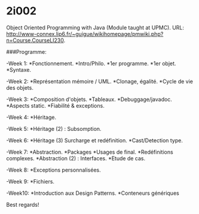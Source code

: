 # 2i002
Object Oriented Programming with Java (Module taught at UPMC).
URL: http://www-connex.lip6.fr/~guigue/wikihomepage/pmwiki.php?n=Course.CourseLI230.

###Programme:

  -Week 1: *Fonctionnement. *Intro/Philo. *1er programme. *1er objet. *Syntaxe.
  
  -Week 2: *Représentation mémoire / UML. *Clonage, égalité. *Cycle de vie des objets.
  
  -Week 3: *Composition d'objets. *Tableaux. *Debuggage/javadoc. *Aspects static. *Fiabilité & exceptions.
  
  -Week 4: *Héritage.
  
  -Week 5: *Héritage (2) : Subsomption.
  
  -Week 6: *Héritage (3) Surcharge et redéfinition. *Cast/Detection type.
  
  -Week 7: *Abstraction. *Packages *Usages de final. *Redéfinitions complexes. *Abstraction (2) : Interfaces. *Etude de cas.
  
  -Week 8: *Exceptions personnalisées.
  
  -Week 9: *Fichiers.
  
  -Week10: *Introduction aux Design Patterns. *Conteneurs génériques
  
  
  Best regards!

